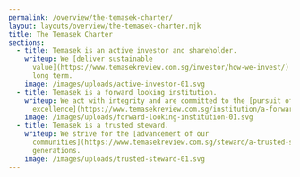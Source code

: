 ```yaml
---
permalink: /overview/the-temasek-charter/
layout: layouts/overview/the-temasek-charter.njk
title: The Temasek Charter
sections:
  - title: Temasek is an active investor and shareholder.
    writeup: We [deliver sustainable
      value](https://www.temasekreview.com.sg/investor/how-we-invest/) over the
      long term.
    image: /images/uploads/active-investor-01.svg
  - title: Temasek is a forward looking institution.
    writeup: We act with integrity and are committed to the [pursuit of
      excellence](https://www.temasekreview.com.sg/institution/a-forward-looking-institution/).
    image: /images/uploads/forward-looking-institution-01.svg
  - title: Temasek is a trusted steward.
    writeup: We strive for the [advancement of our
      communities](https://www.temasekreview.com.sg/steward/a-trusted-steward/) across
      generations.
    image: /images/uploads/trusted-steward-01.svg
---
```

